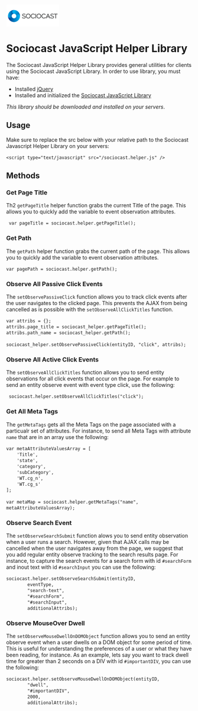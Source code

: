 ![Alt text](/images/logo.png)

# Sociocast JavaScript Helper Library 

The Sociocast JavaScript Helper Library provides general utilities for clients using the Sociocast JavaScript Library. In order to use library, you must have: 

* Installed [jQuery](http://www.jquery.com) 
* Installed and initialized the [Sociocast JavaScript Library](http://www.sociocast.com/dev-center/javascript-integration/)

*This library should be downloaded and installed on your servers*. 

## Usage
Make sure to replace the src below with your relative path to the Sociocast Javascript Helper Library on your servers:

    <script type="text/javascript" src="/sociocast.helper.js" />

## Methods

### Get Page Title
Th2 `getPageTitle` helper function grabs the current Title of the page. This allows you to quickly add the variable to event observation attributes. 

     var pageTitle = sociocast.helper.getPageTitle();

### Get Path
The `getPath` helper function grabs the current path of the page. This allows you to quickly add the variable to event observation attributes.  

    var pagePath = sociocast.helper.getPath();

### Observe All Passive Click Events
The `setObservePassiveClick` function allows you to track click events after the user navigates to the clicked page. This prevents the AJAX from being cancelled as is possible with the `setObserveAllClickTitles` function. 

    var attribs = {};			
    attribs.page_title = sociocast_helper.getPageTitle();
    attribs.path_name = sociocast_helper.getPath();
			
    sociocast_helper.setObservePassiveClick(entityID, "click", attribs);

### Observe All Active Click Events
The `setObserveAllClickTitles` function allows you to send entity observations for all click events that occur on the page. For example to send an entity observe event with event type click, use the following:

     sociocast.helper.setObserveAllClickTitles("click");

### Get All Meta Tags
The `getMetaTags` gets all the Meta Tags on the page associated with a particualr set of attributes. For instance, to send all Meta Tags with attribute `name` that are in an array use the following:

    var metaAttributeValuesArray = [
        'Title',
        'state',
        'category',
        'subCategory',
        'WT.cg_n',
        'WT.cg_s'
    ];
    
    var metaMap = sociocast.helper.getMetaTags("name", metaAttributeValuesArray);


### Observe Search Event
The `setObserveSearchSubmit` function alows you to send entity observation when a user runs a search. However, given that AJAX calls may be cancelled when the user navigates away from the page, we suggest that you add regular entity observe tracking to the search results page. For instance, to capture the search events for a search form with id `#searchForm` and inout text with id `#searchInput` you can use the following:
    
    sociocast.helper.setObserveSearchSubmit(entityID, 
        	eventType, 
    		"search-text", 
	    	"#searchForm", 
    		"#searchInput",
	    	additionalAttribs);

### Observe MouseOver Dwell
The `setObserveMouseDwellOnDOMObject` function allows you to send an entity observe event when a user dwells on a DOM object for some period of time. This is useful for understanding the preferences of a user or what they have been reading, for instance. As an example, lets say you want to track dwell time for greater than 2 seconds on a DIV with id `#importantDIV`, you can use the following:

    sociocast.helper.setObserveMouseDwellOnDOMObject(entityID,
        	"dwell", 
    		"#importantDIV", 
    		2000, 
    		additionalAttribs);

